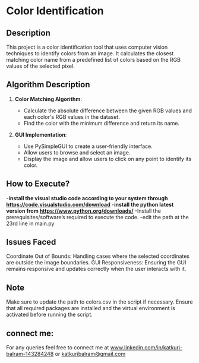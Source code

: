 # Color Identification

## Description
This project is a color identification tool that uses computer vision techniques to identify colors from an image. It calculates the closest matching color name from a predefined list of colors based on the RGB values of the selected pixel.

## Algorithm Description
1. **Color Matching Algorithm**: 
   - Calculate the absolute difference between the given RGB values and each color's RGB values in the dataset.
   - Find the color with the minimum difference and return its name.

2. **GUI Implementation**:
   - Use PySimpleGUI to create a user-friendly interface.
   - Allow users to browse and select an image.
   - Display the image and allow users to click on any point to identify its color.

## How to Execute?

-**install the visual studio code according to your system through https://code.visualstudio.com/download**
-**install the python latest version from https://www.python.org/downloads/**
-Install the prerequisites/software’s required to execute the code.
-edit the path at the 23rd line in main.py 

## Issues Faced
Coordinate Out of Bounds: Handling cases where the selected coordinates are outside the image boundaries.
GUI Responsiveness: Ensuring the GUI remains responsive and updates correctly when the user interacts with it.

## Note
Make sure to update the path to colors.csv in the script if necessary.
Ensure that all required packages are installed and the virtual environment is activated before running the script.

## connect me:

For any queries feel free to connect me at www.linkedin.com/in/katkuri-balram-143284248 or katkuribalram@gmail.com

